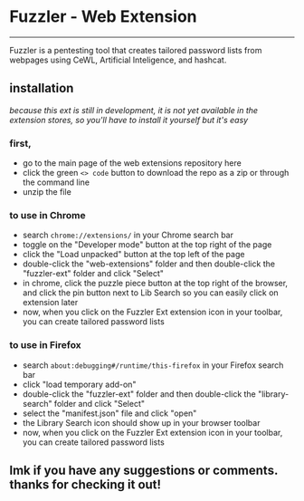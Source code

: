 # Fuzzler - Web Extension
--------------
Fuzzler is a pentesting tool that creates tailored password lists from webpages using CeWL, Artificial Inteligence, and hashcat.

## installation
*because this ext is still in development, it is not yet available in the extension stores, so you'll have to install it yourself but it's easy*

### first,
- go to the main page of the web extensions repository here 
- click the green `<> code` button to download the repo as a zip or through the command line
- unzip the file

### to use in Chrome
- search `chrome://extensions/` in your Chrome search bar
- toggle on the "Developer mode" button at the top right of the page
- click the "Load unpacked" button at the top left of the page
- double-click the "web-extensions" folder and then double-click the "fuzzler-ext" folder and click "Select"
- in chrome, click the puzzle piece button at the top right of the browser, and click the pin button next to Lib Search so you can easily click on extension later
- now, when you click on the Fuzzler Ext extension icon in your toolbar, you can create tailored password lists

### to use in Firefox
- search `about:debugging#/runtime/this-firefox` in your Firefox search bar
- click "load temporary add-on"
- double-click the "fuzzler-ext" folder and then double-click the "library-search" folder and click "Select"
- select the "manifest.json" file and click "open"
- the Library Search icon should show up in your browser toolbar
- now, when you click on the Fuzzler Ext extension icon in your toolbar, you can create tailored password lists

## lmk if you have any suggestions or comments. thanks for checking it out! 
